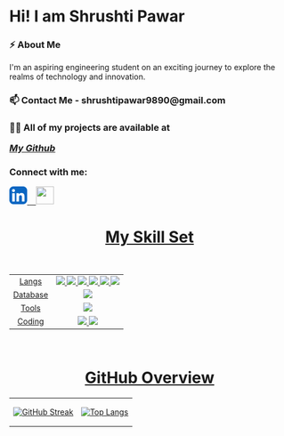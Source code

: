 <h1> Hi! I am Shrushti Pawar </h1>
<h3> ⚡ About Me </h3>
I'm an aspiring engineering student on an exciting journey to explore the realms of technology and innovation.
<h3>📫 Contact Me - shrushtipawar9890@gmail.com <h3>

<h3> 👨‍💻 All of my projects are available at   
  
  [*_My Github_*](https://www.github.com/Shrushti2305/) 

</h3>
<h3 align="left">Connect with me:</h3>
<a href="www.linkedin.com/in/shrushtipawar/"><img width="32px" alt="Linkedin" title="LinkedIn" src="https://github.com/tandpfun/skill-icons/blob/main/icons/LinkedIn.svg"/>  &nbsp;&nbsp;
<a href="mailto:shrushtipawar9890@gmail.com"> <img width="32px" height="32px" src="https://github.com/Shrushti2305/Shrushti2305/assets/90635819/9756f6e7-3910-4b2b-9022-95093223a59e">

<h1 align="center"> My Skill Set </h1>
<br>
  <table align="center">
<tbody>
<tr>
<td style="text-align:center">Langs</td>
<td style="text-align:center"><img src="https://img.shields.io/badge/Java-ED8B00?style=for-the-badge&logo=java&logoColor=white"> <img src="https://img.shields.io/badge/C%2B%2B-00599C?style=for-the-badge&logo=c%2B%2B&logoColor=white">  <img src="https://img.shields.io/badge/HTML5-E34F26?style=for-the-badge&logo=html5&logoColor=white"> <img src="https://img.shields.io/badge/JavaScript-323330?style=for-the-badge&logo=javascript&logoColor=F7DF1E"> <img src="https://img.shields.io/badge/CSS3-1572B6?style=for-the-badge&logo=css3&logoColor=white"> <img src="https://img.shields.io/badge/Python-FFD43B?style=for-the-badge&logo=python&logoColor=blue"> </td>

</tr>

<tr>
<td style="text-align:center">Database</td>
<td style="text-align:center"><img src="https://img.shields.io/badge/MySQL-005C84?style=for-the-badge&logo=mysql&logoColor=white"> </td>

</tr>
<tr>
<td style="text-align:center">Tools</td>
<td style="text-align:center"><img src="https://img.shields.io/badge/GitHub-100000?style=for-the-badge&logo=github&logoColor=white">

</tr>
<tr>
<td style="text-align:center">Coding</td>
<td style="text-align:center"><a href="https://leetcode.com/shrushtipawar/"><img src="https://img.shields.io/badge/-LeetCode-FFA116?style=for-the-badge&logo=LeetCode&logoColor=black"></a>
<a href="https://www.hackerrank.com/shrushtipawar981"><img src="https://img.shields.io/badge/-Hackerrank-2EC866?style=for-the-badge&logo=HackerRank&logoColor=white"></a>

</td>

</tr>

</tbody>
</table>
<br>
<h1 align="center"> GitHub Overview </h1>
<table>
<tr>
<td>  
  
 [![GitHub Streak](https://streak-stats.demolab.com/?user=Shrushti2305)](https://git.io/streak-stats) 

  
 

<td>
  
  
  [![Top Langs](https://github-readme-stats.vercel.app/api/top-langs/?username=Shrushti2305&show_icons=true&locale=en&layout=compact)](https://github.com/anuraghazra/github-readme-stats)

  </td>
</tr>
</table>
  
  </p>
